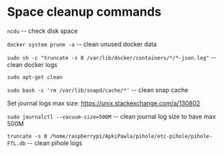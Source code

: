 # Space cleanup commands
`ncdu` -- check disk space

`docker system prune -a` -- clean unused docker data

`sudo sh -c "truncate -s 0 /var/lib/docker/containers/*/*-json.log"` -- clean docker logs

`sudo apt-get clean`

`sudo bash -c 'rm /var/lib/snapd/cache/*'` -- clean snap cache

Set journal logs max size: https://unix.stackexchange.com/a/130802

`sudo journalctl --vacuum-size=500M` -- clean journal log size to have max 500M

`truncate -s 0 /home/raspberrypi/ApkiPawla/pihole/etc-pihole/pihole-FTL.db` -- clean pihole logs
